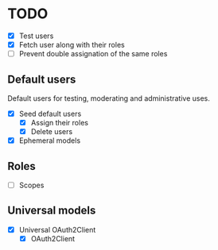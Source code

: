 # TODO

- [x] Test users
- [x] Fetch user along with their roles
- [ ] Prevent double assignation of the same roles

## Default users

Default users for testing, moderating and administrative uses.

- [x] Seed default users
	- [x] Assign their roles
	- [x] Delete users

- [x] Ephemeral models

## Roles

- [ ] Scopes

## Universal models

- [x] Universal OAuth2Client
	- [x] OAuth2Client

